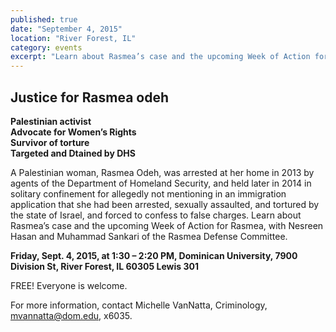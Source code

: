 ```yaml
---
published: true
date: "September 4, 2015"
location: "River Forest, IL"
category: events
excerpt: "Learn about Rasmea’s case and the upcoming Week of Action for Rasmea, with Nesreen Hasan and Muhammad Sankari of the Rasmea Defense Committee."
---
```



## Justice for Rasmea odeh 

**Palestinian activist
<br>Advocate for Women’s Rights 
<br>Survivor of torture
<br>Targeted and Dtained by DHS**

A Palestinian woman, Rasmea Odeh, was arrested at her home in 2013 by agents of the Department of Homeland Security, and held later in 2014 in solitary confinement for allegedly not mentioning in an immigration application that she had been arrested, sexually assaulted, and tortured by the state of Israel, and forced to confess to false charges. Learn about Rasmea’s case and the upcoming Week of Action for Rasmea, with Nesreen Hasan and Muhammad Sankari of the Rasmea Defense Committee. 

**Friday, Sept. 4, 2015, at 1:30 – 2:20 PM, Dominican University, 7900 Division St, River Forest, IL 60305 Lewis 301**

FREE! Everyone is welcome. 

For more information, contact Michelle VanNatta, Criminology, [mvannatta@dom.edu](mailto:mvannatta@dom.edu), x6035.
